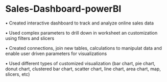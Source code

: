 # Sales-Dashboard-powerBI

• Created interactive dashboard to track and analyze online sales data

• Used complex parameters to drill down in worksheet an customization using filters and slicers

• Created connections, join new tables, calculations to manipulat data and enable user driven parameters for visualizations

• Used different types of customized visualization (bar chart, pie chart, donut chart, clustered bar chart, scatter chart, line chart, area chart, map, slicers, etc)
